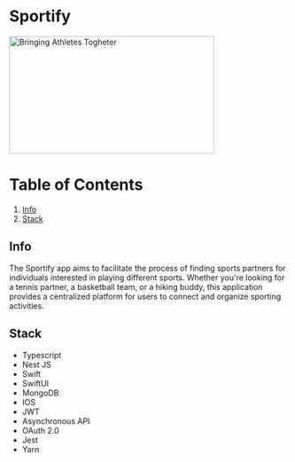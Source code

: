 # Sportify
<image src="docs/images/cover.png" alt="Bringing Athletes Togheter" width=370 height=212>

# Table of Contents
1. [Info](#info)
2. [Stack](#stack)

## Info
The Sportify app aims to facilitate the process of finding sports partners for individuals interested in playing different sports. Whether you're looking for a tennis partner, a basketball team, or a hiking buddy, this application provides a centralized platform for users to connect and organize sporting activities.

## Stack
- Typescript
- Nest JS
- Swift
- SwiftUI
- MongoDB
- IOS
- JWT
- Asynchronous API
- OAuth 2.0
- Jest
- Yarn
